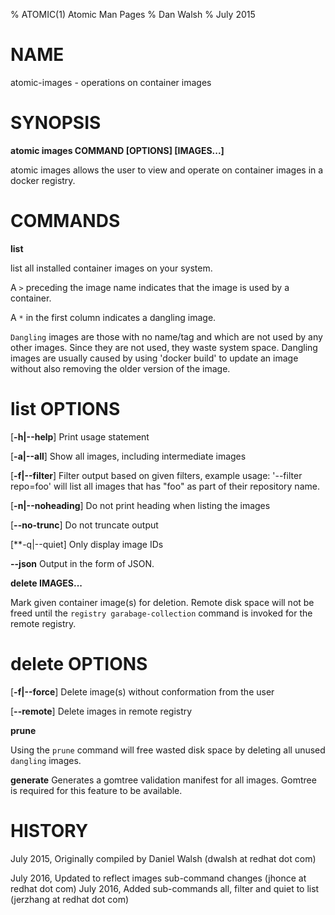 % ATOMIC(1) Atomic Man Pages
% Dan Walsh
% July 2015
# NAME
atomic-images - operations on container images

# SYNOPSIS
**atomic images COMMAND [OPTIONS] [IMAGES...]**

atomic images allows the user to view and operate on container images in a docker registry.

# COMMANDS
**list**

list all installed container images on your system.

A `>` preceding the image name indicates that the image is used by a container.

A `*` in the first column indicates a dangling image.


`Dangling` images are those with no name/tag and which are not used by any
other images. Since they are not used, they waste system space.  Dangling
images are usually caused by using 'docker build' to update an image without
also removing the older version of the image.

# list OPTIONS
[**-h|--help**]
  Print usage statement

[**-a|--all**]
  Show all images, including intermediate images

[**-f|--filter**]
  Filter output based on given filters, example usage: '--filter repo=foo'
will list all images that has "foo" as part of their repository name.

[**-n|--noheading**]
  Do not print heading when listing the images

[**--no-trunc**]
  Do not truncate output

[**-q|--quiet]
  Only display image IDs

**--json**
  Output in the form of JSON.

**delete IMAGES...**

Mark given container image(s) for deletion. Remote disk space will not be freed until the
```registry garabage-collection``` command is invoked for the remote registry.

# delete OPTIONS
[**-f|--force**]
  Delete image(s) without conformation from the user

[**--remote**]
  Delete images in remote registry


**prune**

Using the `prune` command will free wasted disk space by deleting all unused `dangling` images.

**generate**
  Generates a gomtree validation manifest for all images.  Gomtree is
  required for this feature to be available.

# HISTORY
July 2015, Originally compiled by Daniel Walsh (dwalsh at redhat dot com)


July 2016, Updated to reflect images sub-command changes (jhonce at redhat dot com)
July 2016, Added sub-commands all, filter and quiet to list (jerzhang at redhat dot com)
